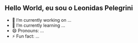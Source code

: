 ## Hello World, eu sou o Leonidas Pelegrini
  
- 🔭 I’m currently working on ...
- 🌱 I’m currently learning ...
- 😄 Pronouns: ...
- ⚡ Fun fact: ...
